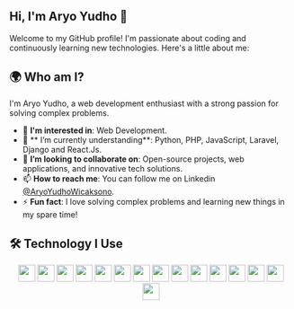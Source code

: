 
## Hi, I'm Aryo Yudho 👋

Welcome to my GitHub profile! I'm passionate about coding and continuously learning new technologies. Here's a little about me:

## 🌍 Who am I?

I'm Aryo Yudho, a web development enthusiast with a strong passion for solving complex problems.

- 👀 **I'm interested in**: Web Development.
- 🌱 ** I’m currently understanding**: Python, PHP, JavaScript, Laravel, Django and React.Js.
- 💞️ **I’m looking to collaborate on**: Open-source projects, web applications, and innovative tech solutions.
- 📫 **How to reach me**: You can follow me on Linkedin [@AryoYudhoWicaksono](https://www.linkedin.com/in/aryoyudho/).
- ⚡ **Fun fact**: I love solving complex problems and learning new things in my spare time!

## 🛠 Technology I Use

<div align="center">
    <img src="https://img.shields.io/badge/HTML5-E34F26?style=flat&logo=html5&logoColor=white" height="30">
    <img src="https://img.shields.io/badge/CSS3-1572B6?style=flat&logo=css3&logoColor=white" height="30">
    <img src="https://img.shields.io/badge/Python-3776AB?style=flat&logo=python&logoColor=white" height="30">
    <img src="https://img.shields.io/badge/JavaScript-F7DF1E?style=flat&logo=javascript&logoColor=black" height="30">
    <img src="https://img.shields.io/badge/jQuery-0769AD?style=flat&logo=jquery&logoColor=white" height="30">
    <img src="https://img.shields.io/badge/Bootstrap-7952B3?style=flat&logo=bootstrap&logoColor=white" height="30">
    <img src="https://img.shields.io/badge/Django-092D1F?style=flat&logo=django&logoColor=white" height="30">
    <img src="https://img.shields.io/badge/Laravel-EF4130?style=flat&logo=laravel&logoColor=white" height="30">
    <img src="https://img.shields.io/badge/Vue.js-4FC08D?style=flat&logo=vue.js&logoColor=white" height="30">
    <img src="https://img.shields.io/badge/React-61DAFB?style=flat&logo=react&logoColor=black" height="30">
    <img src="https://img.shields.io/badge/Next.js-000000?style=flat&logo=next.js&logoColor=white" height="30">
    <img src="https://img.shields.io/badge/Git-F05032?style=flat&logo=git&logoColor=white" height="30">
    <img src="https://img.shields.io/badge/Django_REST_Framework-009688?style=flat&logo=django&logoColor=white" height="30">
    <img src="https://img.shields.io/badge/Object_Oriented_Programming-50A2D3?style=flat&logoColor=white" height="30">
    <img src="https://img.shields.io/badge/FastAPI-009688?style=flat&logo=fastapi&logoColor=white" height="30">
</div>


